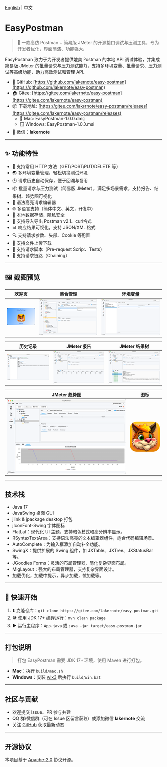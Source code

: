 [English](README_EN.md) | 中文

# EasyPostman

> 🚀 一款高仿 Postman + 简易版 JMeter 的开源接口调试与压测工具，专为开发者优化，界面简洁、功能强大。

EasyPostman 致力于为开发者提供媲美 Postman 的本地 API 调试体验，并集成简易版 JMeter
的批量请求与压力测试能力，支持多环境变量、批量请求、压力测试等高级功能，助力高效测试和管理 API。

- 🌟 GitHub: [https://github.com/lakernote/easy-postman](https://github.com/lakernote/easy-postman)
- 🏠 Gitee: [https://gitee.com/lakernote/easy-postman](https://gitee.com/lakernote/easy-postman)
- 📦 下载地址: [https://gitee.com/lakernote/easy-postman/releases](https://gitee.com/lakernote/easy-postman/releases)
    - 🍏 Mac: EasyPostman-1.0.0.dmg
    - 🪟 Windows: EasyPostman-1.0.0.msi
- 💬 微信：**lakernote**

---

## ✨ 功能特性

- 🚦 支持常用 HTTP 方法（GET/POST/PUT/DELETE 等）
- 🌏 多环境变量管理，轻松切换测试环境
- 🕑 请求历史自动保存，便于回溯与复用
- 📦 批量请求与压力测试（简易版 JMeter），满足多场景需求，支持报告、结果树、趋势图可视化
- 📝 语法高亮请求编辑器
- 🌐 多语言支持（简体中文、英文，开发中）
- 💾 本地数据存储，隐私安全
- 📂 支持导入导出 Postman v2.1、curl格式
- 📊 响应结果可视化，支持 JSON/XML 格式
- 🔍 支持请求参数、头部、Cookie 等配置
- 📂 支持文件上传下载
- 📑 支持请求脚本（Pre-request Script、Tests）
- 🔗 支持请求链路（Chaining）

---

## 🖼️ 截图预览

|           欢迎页            |             集合管理              |          环境变量           |
|:------------------------:|:-----------------------------:|:-----------------------:|
| ![欢迎页](docs/welcome.png) | ![集合管理](docs/collections.png) | ![环境变量](docs/environments.png) |

|           历史记录            |           JMeter 报告            |         JMeter 结果树         |
|:-------------------------:|:----------------------------:|:----------------------------:|
| ![历史记录](docs/history.png) | ![JMeter报告](docs/jmeter-report.png) | ![JMeter结果树](docs/jmeter-resulttree.png) |

|         JMeter 趋势图         |          图标          |
|:------------------------:|:--------------------:|
| ![JMeter趋势图](docs/jmeter-trend.png) | ![图标](docs/icon.png) |

---

## 技术栈

- Java 17
- JavaSwing 桌面 GUI
- jlink & jpackage desktop 打包
- jIconFont-Swing 字体图标
- FlatLaf：现代化 UI 主题，支持暗色模式和高分辨率显示。
- RSyntaxTextArea：支持语法高亮的文本编辑器组件，适合代码编辑场景。
- AutoComplete：为输入框添加自动补全功能。
- SwingX：提供扩展的 Swing 组件，如 JXTable、JXTree、JXStatusBar 等。
- JGoodies Forms：灵活的布局管理器，简化复杂界面布局。
- MigLayout：强大的布局管理器，支持复杂界面设计。
- 加载优化，加载中提示，异步加载，懒加载等。

---

## 🚀 快速开始

1. ⬇️ 克隆仓库：`git clone https://gitee.com/lakernote/easy-postman.git`
2. 🛠️ 使用 JDK 17+ 编译运行：`mvn clean package`
3. ▶️ 运行主程序：`App.java` 或 `java -jar target/easy-postman.jar`

---

## 打包说明

> 打包 EasyPostman 需要 JDK 17+ 环境，使用 Maven 进行打包。

- **Mac**：执行 `build/mac.sh`
- **Windows**：安装 [wix3](https://github.com/wixtoolset/wix3) 后执行 `build/win.bat`

---

## 社区与贡献

- 欢迎提交 Issue、PR 参与共建
- QQ 群/微信群（可在 Issue 区留言获取）或添加微信 **lakernote** 交流
- 关注 [GitHub](https://github.com/lakernote/easy-postman) 获取最新动态

---

## 开源协议

本项目基于 [Apache-2.0](https://www.apache.org/licenses/LICENSE-2.0) 协议开源。

